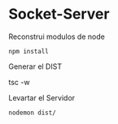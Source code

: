 # Socket-Server

Reconstrui modulos de node
```
npm install

````
Generar el DIST

tsc -w

Levartar el Servidor


```
nodemon dist/

